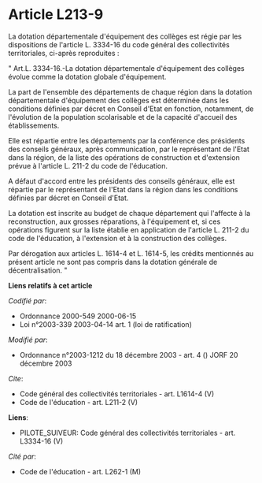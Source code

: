 # Article L213-9

La dotation départementale d'équipement des collèges est régie par les dispositions de l'article L. 3334-16 du code général
des collectivités territoriales, ci-après reproduites : 

" Art.L. 3334-16.-La dotation départementale d'équipement des collèges évolue comme la dotation globale d'équipement. 

La part de l'ensemble des départements de chaque région dans la dotation départementale d'équipement des collèges est
déterminée dans les conditions définies par décret en Conseil d'Etat en fonction, notamment, de l'évolution de la population
scolarisable et de la capacité d'accueil des établissements. 

Elle est répartie entre les départements par la conférence des présidents des conseils généraux, après communication, par le
représentant de l'Etat dans la région, de la liste des opérations de construction et d'extension prévue à l'article L. 211-2
du code de l'éducation.

A défaut d'accord entre les présidents des conseils généraux, elle est répartie par le représentant de l'Etat dans la région
dans les conditions définies par décret en Conseil d'Etat. 

La dotation est inscrite au budget de chaque département qui l'affecte à la reconstruction, aux grosses réparations, à
l'équipement et, si ces opérations figurent sur la liste établie en application de l'article L. 211-2 du code de l'éducation,
à l'extension et à la construction des collèges. 

Par dérogation aux articles L. 1614-4 et L. 1614-5, les crédits mentionnés au présent article ne sont pas compris dans la
dotation générale de décentralisation. "

**Liens relatifs à cet article**

_Codifié par_:

  - Ordonnance 2000-549 2000-06-15
  - Loi n°2003-339 2003-04-14 art. 1 (loi de ratification)

_Modifié par_:

  - Ordonnance n°2003-1212 du 18 décembre 2003 - art. 4 () JORF 20 décembre 2003

_Cite_:

  - Code général des collectivités territoriales - art. L1614-4 (V)
  - Code de l'éducation - art. L211-2 (V)

**Liens**:

  - PILOTE_SUIVEUR: Code général des collectivités territoriales - art. L3334-16 (V)

_Cité par_:

  - Code de l'éducation - art. L262-1 (M)

